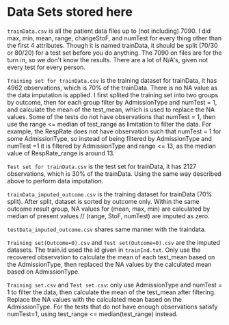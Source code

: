 # Data Sets stored here

`trainData.csv` is all the patient data files up to (not including) 7090. I did max, min, mean, range, changeStoF, and numTest for every thing other than the first 4 attributes. Though it is named trainData, it should be split (70/30 or 80/20) for a test set before you do anything. The 7090 on files are for the turn in, so we don't know the results. There are a lot of N/A's, given not every test for every person.


`Training set for trainData.csv` is the training dataset for trainData, it has 4962 observations, which is 70% of the trainData. There is no NA value as the data imputation is applied. I first splited the training set into two groups by outcome, then for each group filter by AdmissionType and numTest = 1, and calculate the mean of the test_mean, which is used to replace the NA values. Some of the tests do not have observations that numTest = 1, then use the range <= median of test_range as limitation to filter the data. For example, the RespRate does not have observation such that numTest = 1 for some AdmissionType, so instead of being filtered by AdmissionType and numTest =1 it is filtered by AdmissionType and range <= 13, as the median value of RespRate_range is around 13. 

`Test set for trainData.csv` is the test set for trainData, it has 2127 observations, which is 30% of the trainData. Using the same way described above to perform data imputation. 

`trainData_imputed_outcome.csv` is the training dataset for trainData (70% split). After split, dataset is sorted by outcome only. Within the same outcome result group, NA values for (mean, max, min) are calculated by median of present values // (range, StoF, numTest) are imputed as zero.

`testData_imputed_outcome.csv` shares same manner with the traindata.

`Training set(Outcome=0).csv`  and `Test set(Outcome=0).csv` are the imputed datasets. The train.id used the id given in `trainInd.txt`. Only use the recovered observation to calculate the mean of each test_mean based on the AdmissionType, then replaced the NA values by the calculated mean based on AdmissionType.

`Training set.csv` and `Test set.csv`: only use AdmissionType and numTest = 1 to filter the data, then calculate the mean of the test_mean after filtering. Replace the NA values with the calculated mean based on the AdmissionType. For the tests that do not have enough observations satisfy numTest=1, using test_range <= median(test_range) instead. 
